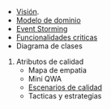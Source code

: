 - [Visión](https://github.com/federico1605/Software2/blob/main/Vista%20funcional/Vision.md).
- [Modelo de dominio](https://github.com/federico1605/Software2/blob/main/Vista%20funcional/Modelo-Domio.md)
- [Event Storming](https://miro.com/app/board/uXjVPl0kV0s=/)
- [Funcionalidades criticas](https://github.com/federico1605/Software2/blob/main/Funcionalidades%20criticas.md)
- Diagrama de clases
1. Atributos de calidad
   - Mapa de empatia
   - Mini QWA
   - [Escenarios de calidad](https://github.com/federico1605/Software2/blob/main/Escenario-Calidad.md)
   - Tacticas y estrategias
